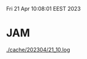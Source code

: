 Fri 21 Apr 10:08:01 EEST 2023
# JAM
<a href='./cache/202304/21_10.log'>./cache/202304/21_10.log</a>

